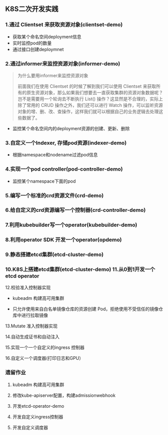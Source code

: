## K8S二次开发实践

### 1.通过 Clientset 来获取资源对象(clientset-demo)

- 获取某个命名空间deployment信息
- 实时监控pod的数量
- 通过接口创建deploymnet

### 2.通过informer来监控资源对象(informer-demo)

> 为什么要用informer来监控资源对象
>
> 前面我们在使用 Clientset 的时候了解到我们可以使用 Clientset 来获取所有的原生资源对象，那么如果我们想要去一直获取集群的资源对象数据呢？岂不是需要用一个轮询去不断执行 List() 操作？这显然是不合理的，实际上除了常用的 CRUD 操作之外，我们还可以进行 Watch 操作，可以监听资源对象的增、删、改、查操作，这样我们就可以根据自己的业务逻辑去处理这些数据了。

* 监控某个命名空间内的deployment资源的创建、更新、删除

### 3.自定义一个Indexer, 存储pod资源(indexer-demo)

* 根据namespace和nodename过滤pod信息


### 4.实现一个pod controller(pod-controller-demo)

* 监控某个namespace下面的pod

### 5.编写一个标准的crd资源文件(crd-demo)



### 6.给自定义的crd资源编写一个控制器(crd-controller-demo)



### 7.利用kubebuilder写一个operator(kubebuilder-demo)



### 8.利用operator SDK 开发一个operator(opdemo)



### 9.静态搭建etcd集群(etcd-cluster-demo)



### 10.K8S上搭建etcd集群(etcd-cluster-demo)  11.从0到1开发一个etcd operator

12.校验准入控制器实现

* kubeadm 构建高可用集群

* 只允许使用来自白名单镜像仓库的资源创建 Pod，拒绝使用不受信任的镜像仓库中进行拉取镜像

13.Mutate 准入控制器实现

14.自动生成证书和自动注入

15.实现一个一个自定义的ingress 控制器

16.自定义一个调度器(打印日志和GPU）





### 遗留作业

1. kubeadm 构建高可用集群

2. 修改kube-apiserver配置，构建admissionwebhook

3. 开发etcd-operator-demo

4. 开发自定义ingress控制器

5. 开发自定义调度器

   